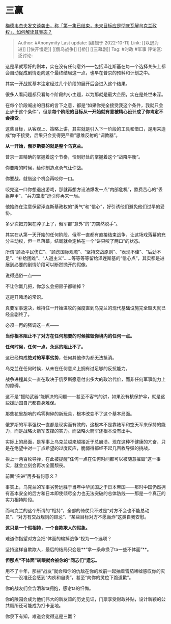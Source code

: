 # 三赢
[梅德韦杰夫发文谈袭击，称「第一集已结束，未来目标应是彻底瓦解乌克兰政权」，如何解读其表态？](https://www.zhihu.com/question/558545973/answer/2710273418)

> Author: #Anonymity
> Last update: [编辑于 2022-10-11]
> Link: [[以退为进]] [[快开慢走]] [[俄乌战争]] [[桥]] [[三幕剧]]
> Tag: #时政 #军事
> 评论区:
> 泛讨论:

这是早就写好的剧本，实在没有任何意外——包括泽连斯基在每一个选择关头上都会自动促成剧情走向这个最终结局这一点，也早在普京的预料和计划之中。

其实一开战就基本注定经过几个阶段的展开后会进入这个结果。

很多人看问题都只看每个阶段的小主题，以为那就是最大企图，实在是处世未深。

在每个阶段喊出的目标的言下之意，都是“如果你完全接受我这个条件，我就只会止步于这个条件”，但是**每个阶段的目标从一开始就有意被精心设计成了你肯定不会接受**。

这些目标，从客观上、策略上讲，其实就是引入下一阶段的工具和借口，是用来造成“你不接受，后果只会变得更严重”思维反射的“调教器”。

**从一开始，俄罗斯要的就是整个乌克兰。**

普京一直精确的掌握着这个节奏，恰到好处的掌握着这个“战降平衡”。

你要降的时候，给你制造点勇气让你战。

你要战，就借这个机会再咬你一口。

咬完这一口你想退出游戏，那就再想方设法爆发一点“内部危机”，煞费苦心的“丢盔弃甲”、“兵力空虚”逗引你再来一局。

他始终在注意保留泽连斯基政权的“勇气“和“信心”，好引诱他们避免他们过早的妥协。

多少次把刀架在脖子上了，俄军都“意外”的“刀突然脱手”。

其实在从第一天开始的任何阶段，俄军一直都有直接结束战争、让这场戏落幕的充分主动权，但一旦落幕，结局就会定格在一个“饼只咬了两口”的状态。

所谓“顾及平民伤亡”、“顾虑国际观瞻”、“坚持交战原则”、“表现不佳”、“后劲不足”、“补给困难”、“人道主义”……等等等等留给泽连斯基的“信心点”，其实都是进展到必要的剧情阶段可以断然抛开的假像。

说得通俗一点——

不让你赢几把，你怎么会把房子都输掉？

这是开赌场的常识。

真要军事速决，维持住一开始进攻的强度直到乌克兰的现代基础设施完全毁灭就已经全剧终了。

必须一再的强调这一点——

**当你根本阻止不了对方在任何想要的时候摧毁你境内的任何一点。**

**任何时候，任何一点，永远的阻止不了。**

这已经构成**绝对的军事劣势**，任何其他作为都无法抵消。

乌克兰在任何时候，从未在任何意义上拥有过足够的反抗能力。

战争进程其实一直在取决于俄罗斯愿意付出多大的政治代价，而非任何军事能力上的障碍。

这不是“援助武器“能解决的问题——甚至不客气的讲，如果没有核保护伞，就是这些援助国自己都自身难保。

那些花里胡哨的鸡零狗碎的新玩具，根本改变不了这个基本局面。

俄罗斯的军事强权一直都是现实而有效的，这根本不是靠陆军和空天军来保持的能力，而是战略火箭军支撑的实力。而战略火箭军还根本没有出手。

实际上的局面，是军事上乌克兰越来越接近于总崩溃。现在这种不健康的亢奋，只是在绝望中对一丁点希望的过度反应，脆弱得都经不起几百枚导弹的挑战。

挨上一两百枚导弹，在此被提醒“任何一点在任何时间都可以被随意摧毁”这一事实，就会立刻会再次全面颓丧。

前面“突进”再多有何意义？

事实上，乌克兰的军事劣势远胜于当年中华民国之于日本帝国——那时中国仍然拥有基本安全的后方和日本即使倾尽全力也无法突破的总体防线——那是一个真正的实力相持阶段。

而乌克兰的这个所谓的“相持”，全部的倚仗只不过是“对方不会也不能总动员”、“对方有交战规则的顾忌”、“某些目标对方不愿轰炸”这类自我安慰。

**这只是一个假相持，一个自欺欺人的假象。**

难道你指望对方会把“体面的输掉战争”视为一个选项？

坚持这样自欺欺人，最后的结局只会是**“拿一条命换了ta一些不体面”**。

**但那点“不体面”转眼就会被你的“同志们”遗忘。**

用不了十年，那些“战友”就会和你的仇敌在你的坟前一起抽着雪茄唏嘘感叹你的灭亡——没准还会感到“内疚和自责”，甚至“向你的灵位下跪道歉”。

你的战友们会含泪和ta拥抱，感谢ta的忏悔。

你的陵园会成为他们伟大的新友谊的历史见证，门票享受财政补贴，设计新颖的公共厕所还可能成为打卡圣地。

你泉下有知，难道会觉得这是三赢？

